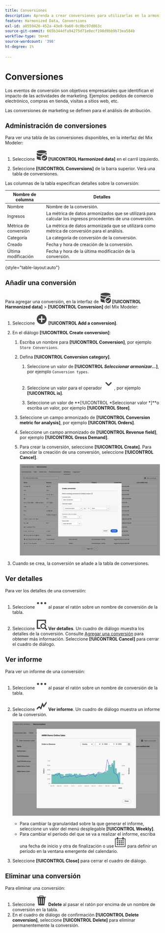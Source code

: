 ```yaml
---
title: Conversiones
description: Aprenda a crear conversiones para utilizarlas en la armonización de los datos en Mix Modeler.
feature: Harmonized Data, Conversions
exl-id: a8559426-452a-43e8-9a60-0c0bc97d863c
source-git-commit: 665b344dfa94275d71e0ecf198d9bb9b73ea584b
workflow-type: tm+mt
source-wordcount: '398'
ht-degree: 1%

---
```


# Conversiones

Los eventos de conversión son objetivos empresariales que identifican el impacto de las actividades de marketing. Ejemplos: pedidos de comercio electrónico, compras en tienda, visitas a sitios web, etc.

Las conversiones de marketing se definen para el análisis de atribución.

## Administración de conversiones

Para ver una tabla de las conversiones disponibles, en la interfaz del Mix Modeler:

1. Seleccione ![DataSearch](/help/assets/icons/DataCheck.svg) **[!UICONTROL Harmonized data]** en el carril izquierdo.

1. Seleccione **[!UICONTROL Conversions]** de la barra superior. Verá una tabla de conversiones.

Las columnas de la tabla especifican detalles sobre la conversión:

| Nombre de columna | Detalles |
| --- | ---|
| Nombre | Nombre de la conversión. |
| Ingresos | La métrica de datos armonizados que se utilizará para calcular los ingresos procedentes de una conversión. |
| Métrica de conversión | La métrica de datos armonizada que se utilizará como métrica de conversión para el análisis. |
| Categoría | La categoría de conversión de la conversión. |
| Creado | Fecha y hora de creación de la conversión. |
| Última modificación | Fecha y hora de la última modificación de la conversión. |

{style="table-layout:auto"}

## Añadir una conversión

Para agregar una conversión, en la interfaz de ![DataSearch](/help/assets/icons/DataCheck.svg) **[!UICONTROL Harmonized data]** > **[!UICONTROL Conversion]** del Mix Modeler:

1. Seleccione ![Agregar](/help/assets/icons/AddCircle.svg) **[!UICONTROL Add a conversion]**.

1. En el diálogo **[!UICONTROL Create conversion]**:

   1. Escriba un nombre para **[!UICONTROL Conversion]**, por ejemplo `Store Conversions`.

   1. Defina **[!UICONTROL Conversion category]**.

      1. Seleccione un valor de **[!UICONTROL *Seleccionar armonizar...*]**, por ejemplo `Conversion types`.

      1. Seleccione un valor para el operador ![Chevron](/help/assets/icons/ChevronDown.svg), por ejemplo **[!UICONTROL is]**.

      1. Seleccione un valor de **[!UICONTROL *Seleccionar valor *]**o escriba un valor, por ejemplo **[!UICONTROL Store]**.

   1. Seleccione un campo armonizado de **[!UICONTROL Conversion metric for analysis]**, por ejemplo **[!UICONTROL Orders]**.

   1. Seleccione un campo armonizado de **[!UICONTROL Revenue field]**, por ejemplo **[!UICONTROL Gross Demand]**.

   1. Para crear la conversión, seleccione **[!UICONTROL Create]**. Para cancelar la creación de una conversión, seleccione **[!UICONTROL Cancel]**.

      ![Texto alternativo](/help/assets/create-conversion.png)

1. Cuando se crea, la conversión se añade a la tabla de conversiones.


## Ver detalles

Para ver los detalles de una conversión:

1. Seleccione ![Más](/help/assets/icons/More.svg) al pasar el ratón sobre un nombre de conversión de la tabla.

1. Seleccione ![Ver](/help/assets/icons/ViewDetail.svg) **Ver detalles**. Un cuadro de diálogo muestra los detalles de la conversión. Consulte [Agregar una conversión](#add-a-conversion) para obtener más información. Seleccione **[!UICONTROL Cancel]** para cerrar el cuadro de diálogo.

## Ver informe

Para ver un informe de una conversión:

1. Seleccione ![Más](/help/assets/icons/More.svg) al pasar el ratón sobre un nombre de conversión de la tabla.

1. Seleccione ![GraphTrend](/help/assets/icons/GraphTrend.svg) **Ver informe**. Un cuadro de diálogo muestra un informe de la conversión.

   ![Informe de vista de conversión](../assets/conversion-view-report.png)

   * Para cambiar la granularidad sobre la que generar el informe, seleccione un valor del menú desplegable **[!UICONTROL Weekly]**.
   * Para cambiar el período del que se va a realizar el informe, escriba una fecha de inicio y otra de finalización o use ![Calendario](/help/assets/icons/Calendar.svg) para definir un período en la ventana emergente del calendario.

1. Seleccione **[!UICONTROL Close]** para cerrar el cuadro de diálogo.

## Eliminar una conversión

Para eliminar una conversión:

1. Seleccione ![Delete](/help/assets/icons/Delete.svg) **Delete** al pasar el ratón por encima de un nombre de conversión en la tabla.
1. En el cuadro de diálogo de confirmación **[!UICONTROL Delete conversion]**, seleccione **[!UICONTROL Delete]** para eliminar permanentemente la conversión.
